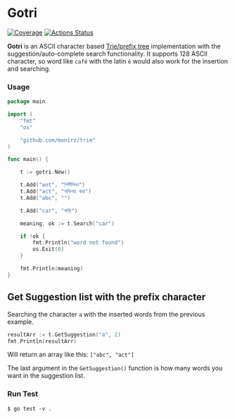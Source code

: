 # Gotri 

[![Coverage](https://gocover.io/_badge/github.com/monirz/gotri)](https://gocover.io/github.com/monirz/trie) [![Actions Status](https://github.com/monirz/gotri/workflows/Build/badge.svg)](https://github.com/monirz/gotri/actions)


**Gotri** is an ASCII character based [Trie/prefix tree](https://en.wikipedia.org/wiki/Trie) implementation with the suggestion/auto-complete search functionality. It supports 128 ASCII character, so word like `café` with the latin `é` would also work for the insertion and searching.      


### Usage 

```go
package main

import (
	"fmt"
	"os"

	"github.com/monirz/trie"
)

func main() {

	t := gotri.New()

	t.Add("ant", "পিপীলিকা")
	t.Add("act", "অভিনয় করা")
	t.Add("abc", "")

	t.Add("car", "গাড়ি")

	meaning, ok := t.Search("car")

	if !ok {
		fmt.Println("word not found")
		os.Exit(0)
	}

	fmt.Println(meaning)
}

``` 

## Get Suggestion list with the prefix character 
 
 Searching the character `a` with the inserted words from the previous example. 

```go
resultArr := t.GetSuggestion("a", 2)  
fmt.Println(resultArr)
``` 

Will return an array like this: `["abc", "act"]` 

The last argument in the `GetSuggestion()` function is how many words you want in the suggestion list. 

### Run Test 
```
$ go test -v .
```


